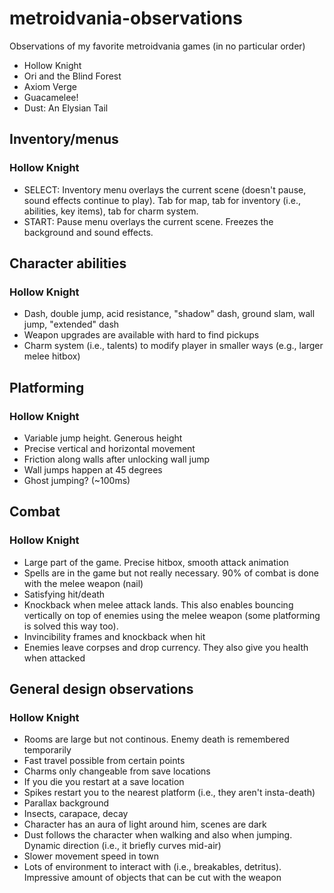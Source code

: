 # metroidvania-observations
Observations of my favorite metroidvania games (in no particular order)

- Hollow Knight
- Ori and the Blind Forest
- Axiom Verge
- Guacamelee!
- Dust: An Elysian Tail

## Inventory/menus
### Hollow Knight
- SELECT: Inventory menu overlays the current scene (doesn't pause, sound effects continue to play). Tab for map, tab for inventory (i.e., abilities, key items), tab for charm system.
- START: Pause menu overlays the current scene. Freezes the background and sound effects.

## Character abilities
### Hollow Knight
- Dash, double jump, acid resistance, "shadow" dash, ground slam, wall jump, "extended" dash
- Weapon upgrades are available with hard to find pickups
- Charm system (i.e., talents) to modify player in smaller ways (e.g., larger melee hitbox)

## Platforming
### Hollow Knight
- Variable jump height. Generous height
- Precise vertical and horizontal movement
- Friction along walls after unlocking wall jump
- Wall jumps happen at 45 degrees
- Ghost jumping? (~100ms)

## Combat
### Hollow Knight
- Large part of the game. Precise hitbox, smooth attack animation
- Spells are in the game but not really necessary. 90% of combat is done with the melee weapon (nail)
- Satisfying hit/death
- Knockback when melee attack lands. This also enables bouncing vertically on top of enemies using the melee weapon (some platforming is solved this way too).
- Invincibility frames and knockback when hit
- Enemies leave corpses and drop currency. They also give you health when attacked

## General design observations
### Hollow Knight
- Rooms are large but not continous. Enemy death is remembered temporarily
- Fast travel possible from certain points
- Charms only changeable from save locations
- If you die you restart at a save location
- Spikes restart you to the nearest platform (i.e., they aren't insta-death)
- Parallax background
- Insects, carapace, decay
- Character has an aura of light around him, scenes are dark
- Dust follows the character when walking and also when jumping. Dynamic direction (i.e., it briefly curves mid-air)
- Slower movement speed in town
- Lots of environment to interact with (i.e., breakables, detritus). Impressive amount of objects that can be cut with the weapon
